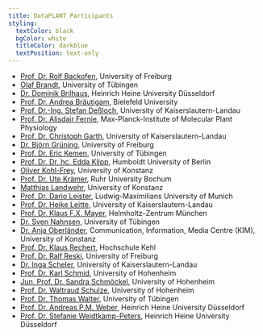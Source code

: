 ```yaml
---
title: DataPLANT Participants
styling:
  textColor: black
  bgColor: white
  titleColor: darkblue
  textPosition: text-only
---
```


- [Prof. Dr. Rolf Backofen](), University of Freiburg 
- [Olaf Brandt](), University of Tübingen 
- [Dr. Dominik Brilhaus](), Heinrich Heine University Düsseldorf 
- [Prof. Dr. Andrea Bräutigam](), Bielefeld University
- [Prof. Dr.-Ing. Stefan Deßloch](), University of Kaiserslautern-Landau
- [Prof. Dr. Alisdair Fernie](), Max-Planck-Institute of Molecular Plant Physiology
- [Prof. Dr. Christoph Garth](), University of Kaiserslautern-Landau
- [Dr. Björn Grüning](), University of Freiburg
- [Prof. Dr. Eric Kemen](), University of Tübingen 
- [Prof. Dr. Dr. hc. Edda Klipp](), Humboldt University of Berlin 
- [Oliver Kohl-Frey](), University of Konstanz
- [Prof. Dr. Ute Krämer](), Ruhr University Bochum
- [Matthias Landwehr](), University of Konstanz
- [Prof. Dr. Dario Leister](), Ludwig-Maximilians University of Munich
- [Prof. Dr. Heike Leitte](), University of Kaiserslautern-Landau 
- [Prof. Dr. Klaus F.X. Mayer](), Helmholtz-Zentrum München
- [Dr. Sven Nahnsen](), University of Tübingen
- [Dr. Anja Oberländer](), Communication, Information, Media Centre (KIM), University of Konstanz
- [Prof. Dr. Klaus Rechert](), Hochschule Kehl
- [Prof. Dr. Ralf Reski](), University of Freiburg
- [Dr. Inga Scheler](), University of Kaiserslautern-Landau
- [Prof. Dr. Karl Schmid](), University of Hohenheim
- [Jun. Prof. Dr. Sandra Schmöckel](), University of Hohenheim
- [Prof. Dr. Waltraud Schulze](), University of Hohenheim
- [Prof. Dr. Thomas Walter](), University of Tübingen 
- [Prof. Dr. Andreas P.M. Weber](), Heinrich Heine University Düsseldorf
- [Prof. Dr. Stefanie Weidtkamp-Peters](), Heinrich Heine University Düsseldorf
